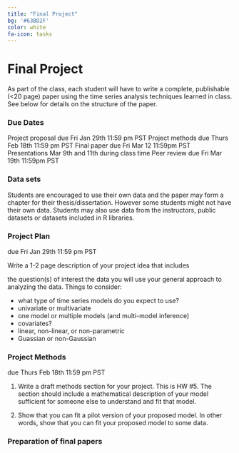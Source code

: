 ```yaml
---
title: "Final Project"
bg: '#63BD2F'
color: white
fa-icon: tasks
---
```


# Final Project

As part of the class, each student will have to write a complete, publishable (<20 page) paper using the time series analysis techniques learned in class. See below for details on the structure of the paper.
 
### Due Dates

Project proposal due Fri Jan 29th 11:59 pm PST
Project methods due Thurs Feb 18th 11:59 pm PST
Final paper due Fri Mar 12 11:59pm PST
Presentations Mar 9th and 11th during class time
Peer review due Fri Mar 19th 11:59pm PST

### Data sets

Students are encouraged to use their own data and the paper may form a chapter for their thesis/dissertation. However some students might not have their own data. Students may also use data from the instructors, public datasets or datasets included in R libraries.

### Project Plan

due Fri Jan 29th 11:59 pm PST

Write a 1-2 page description of your project idea that includes

the question(s) of interest
the data you will use
your general approach to analyzing the data.
Things to consider:

- what type of time series models do you expect to use?
- univariate or multivariate
- one model or multiple models (and multi-model inference)
- covariates?
- linear, non-linear, or non-parametric
- Guassian or non-Gaussian

### Project Methods

due Thurs Feb 18th 11:59 pm PST

1. Write a draft methods section for your project. This is HW #5. The section should include a mathematical description of your model sufficient for someone else to understand and fit that model.

2. Show that you can fit a pilot version of your proposed model. In other words, show that you can fit your proposed model to some data.

### Preparation of final papers